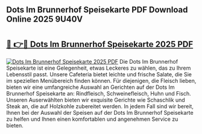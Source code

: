 ## Dots Im Brunnerhof Speisekarte PDF Download Online 2025 9U40V

# <h2><a href="http://gc7f2ix.nevu.top/?p=Dots+Im+Brunnerhof+Speisekarte">🔗 👉🔴 Dots Im Brunnerhof Speisekarte 2025 PDF</a></h2>

[![Dots Im Brunnerhof Speisekarte 2025 PDF](https://i.imgur.com/dBaPXMq.png)](http://gc7f2ix.nevu.top/?p=Dots+Im+Brunnerhof+Speisekarte)
Die Dots Im Brunnerhof Speisekarte ist eine Gelegenheit, etwas Leckeres zu wählen, das zu Ihrem Lebensstil passt. Unsere Cafeteria bietet leichte und frische Salate, die Sie im speziellen Menübereich finden können. Für diejenigen, die Fleisch lieben, bieten wir eine umfangreiche Auswahl an Gerichten auf der Dots Im Brunnerhof Speisekarte an: Rindfleisch, Schweinefleisch, Huhn und Fisch. Unseren Auserwählten bieten wir exquisite Gerichte wie Schaschlik und Steak an, die auf Holzkohle zubereitet werden. In jedem Fall sind wir bereit, Ihnen bei der Auswahl der Speisen auf der Dots Im Brunnerhof Speisekarte zu helfen und Ihnen einen komfortablen und angenehmen Service zu bieten.
